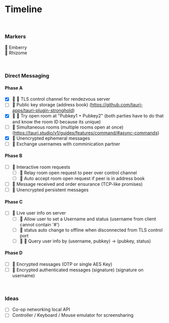 # Timeline

<br>

### Markers

:grapes: Emberry <br>
:seedling: Rhizome

<br>

### Direct Messaging

#### Phase A
- [x] :grapes: :seedling: TLS control channel for rendezvous server
- [ ] :grapes: Public key storage (address book) (https://github.com/tauri-apps/tauri-plugin-stronghold)
- [x] :grapes: :seedling: Try open room at "Pubkey1 + Pubkey2" (both parties have to do that and know the room ID because its unique)
- [ ] :grapes: Simultaneous rooms (multiple rooms open at once) (https://tauri.studio/v1/guides/features/command/#async-commands)
- [x] :grapes: Unencrypted ephemeral messages
- [ ] :grapes: Exchange usernames with comminication partner <br>
#### Phase B
- [ ] :seedling: Interactive room requests
  - [ ] :seedling: Relay room open request to peer over control channel
  - [ ] :grapes: Auto accept room open request if peer is in address book
- [ ] :grapes: Message received and order ensurance (TCP-like promises)
- [ ] :grapes: Unencrypted persistent messages <br>
#### Phase C
- [ ] :seedling: Live user info on server
  - [ ] :seedling: Allow user to set a Username and status (username from client cannot contain '#')
  - [ ] :seedling: status auto change to offline when disconnected from TLS control port
  - [ ] :grapes: :seedling: Query user info by (username, pubkey) -> (pubkey, status) <br>
#### Phase D
- [ ] :grapes: Encrypted messages (OTP or single AES Key)
- [ ] :grapes: Encrypted authenticated messages (signature) (signature on username)

<br>

### Ideas

- [ ] Co-op networking local API
- [ ] Controller / Keyboard / Mouse emulator for screensharing
